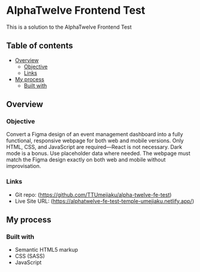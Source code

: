 # AlphaTwelve Frontend Test

This is a solution to the AlphaTwelve Frontend Test

## Table of contents

- [Overview](#overview)
  - [Objective](#objective)
  - [Links](#links)
- [My process](#my-process)
  - [Built with](#built-with)

## Overview

### Objective

Convert a Figma design of an event management dashboard into a fully functional, responsive webpage for both web and mobile versions. Only HTML, CSS, and JavaScript are required—React is not necessary. Dark mode is a bonus. Use placeholder data where needed. The webpage must match the Figma design exactly on both web and mobile without improvisation.

### Links

- Git repo: (https://github.com/TTUmejiaku/alpha-twelve-fe-test)
- Live Site URL: (https://alphatwelve-fe-test-temple-umejiaku.netlify.app/)

## My process

### Built with

- Semantic HTML5 markup
- CSS (SASS)
- JavaScript
